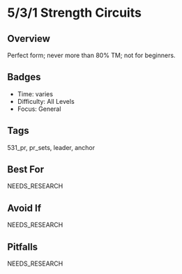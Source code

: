 # 5/3/1 Strength Circuits

## Overview
Perfect form; never more than 80% TM; not for beginners.

## Badges
- Time: varies
- Difficulty: All Levels
- Focus: General

## Tags
531_pr, pr_sets, leader, anchor

## Best For
NEEDS_RESEARCH

## Avoid If
NEEDS_RESEARCH

## Pitfalls
NEEDS_RESEARCH
